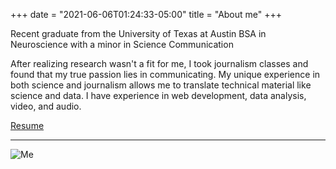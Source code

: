 +++
date = "2021-06-06T01:24:33-05:00" 
title = "About me"
+++

Recent graduate from the University of Texas at Austin
BSA in Neuroscience with a minor in Science Communication

After realizing research wasn't a fit for me, I took journalism classes and found that my true passion lies in communicating. My unique experience in both science and journalism allows me to translate technical material like science and data. I have experience in web development, data analysis, video, and audio.

[Resume](https://drive.google.com/file/d/1jmjvdjJdB8czyrSp7HMn3vrljGOJe4UB/view?usp=sharing)

---

![Me](/img/about.jpg)
